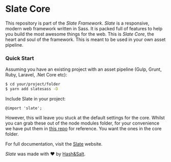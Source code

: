 # Slate Core

This repository is part of the _Slate Framework_. _Slate_ is a responsive, modern web framework written in Sass. It is packed full of features to help you build the most awesome things for the web. This is _Slate Core_, the heart and soul of the framework. This is meant to be used in your own asset pipeline.

### Quick Start

Assuming you have an existing project with an asset pipeline (Gulp, Grunt, Ruby, Laravel, .Net Core etc):

```sh
$ cd your/project/folder
$ yarn add slatesass -D
```
Include Slate in your project:

```
@import 'slate';
```
However, this will leave you stuck at the default settings for the core. Whilst you can grab these out of the node modules folder, for your convenience we have put them in [this repo](https://github.com/slateengine/slateconfigs) for reference. You want the ones in the core folder.

For full documentation, visit the [Slate](https://www.slateengine.com) website.

_Slate_ was made with ♥ by [Hash&Salt](https://www.hashandsalt.com).
